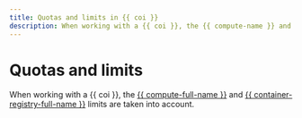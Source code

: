 ```yaml
---
title: Quotas and limits in {{ coi }}
description: When working with a {{ coi }}, the {{ compute-name }} and {{ container-registry-name }} limits are taken into account.
---
```


# Quotas and limits

When working with a {{ coi }}, the [{{ compute-full-name }}](../../compute/concepts/limits.md) and [{{ container-registry-full-name }}](../../container-registry/concepts/limits.md) limits are taken into account.